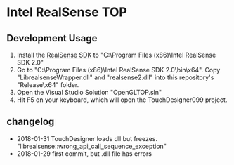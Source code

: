 [//]: # (For development of this README.md, use http://markdownlivepreview.com/)

# Intel RealSense TOP

## Development Usage
1. Install the [RealSense SDK](https://github.com/IntelRealSense/librealsense) to "C:\Program Files (x86)\Intel RealSense SDK 2.0"
2. Go to "C:\Program Files (x86)\Intel RealSense SDK 2.0\bin\x64". Copy "LibrealsenseWrapper.dll" and "realsense2.dll" into this repository's "Release\x64" folder.
3. Open the Visual Studio Solution "OpenGLTOP.sln"
4. Hit F5 on your keyboard, which will open the TouchDesigner099 project.

## changelog
* 2018-01-31 TouchDesigner loads dll but freezes. "librealsense::wrong_api_call_sequence_exception"
* 2018-01-29 first commit, but .dll file has errors